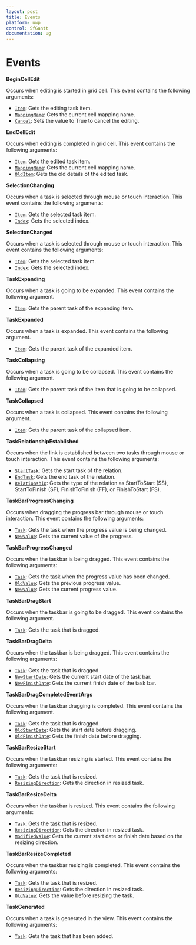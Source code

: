 ```yaml
---
layout: post
title: Events
platform: uwp
control: SfGantt
documentation: ug
---
```


# Events

**BeginCellEdit**

Occurs when editing is started in grid cell. This event contains the following arguments:

* [`Item`](https://help.syncfusion.com/cr/uwp/Syncfusion.UI.Xaml.Gantt.BeginCellEditEventArgs.html#Syncfusion_UI_Xaml_Gantt_BeginCellEditEventArgs_Item): Gets the editing task item.
* [`MappingName`](https://help.syncfusion.com/cr/uwp/Syncfusion.UI.Xaml.Gantt.BeginCellEditEventArgs.html#Syncfusion_UI_Xaml_Gantt_BeginCellEditEventArgs_MappingName): Gets the current cell mapping name.
* [`Cancel`](https://help.syncfusion.com/cr/uwp/Syncfusion.UI.Xaml.Gantt.BeginCellEditEventArgs.html#Syncfusion_UI_Xaml_Gantt_BeginCellEditEventArgs_IsCancel): Sets the value to True to cancel the editing.

**EndCellEdit**

Occurs when editing is completed in grid cell. This event contains the following arguments:

* [`Item`](https://help.syncfusion.com/cr/uwp/Syncfusion.UI.Xaml.Gantt.EndCellEditEventArgs.html#Syncfusion_UI_Xaml_Gantt_EndCellEditEventArgs_Item): Gets the edited task item.
* [`MappingName`](https://help.syncfusion.com/cr/uwp/Syncfusion.UI.Xaml.Gantt.EndCellEditEventArgs.html#Syncfusion_UI_Xaml_Gantt_EndCellEditEventArgs_MappingName): Gets the current cell mapping name.
* [`OldItem`](https://help.syncfusion.com/cr/uwp/Syncfusion.UI.Xaml.Gantt.EndCellEditEventArgs.html#Syncfusion_UI_Xaml_Gantt_EndCellEditEventArgs_OldItem): Gets the old details of the edited task.

**SelectionChanging**

Occurs when a task is selected through mouse or touch interaction. This event contains the following arguments:

* [`Item`](https://help.syncfusion.com/cr/uwp/Syncfusion.UI.Xaml.Gantt.SelectionChangingEventArgs.html#Syncfusion_UI_Xaml_Gantt_SelectionChangingEventArgs_Item): Gets the selected task item.
* [`Index`](https://help.syncfusion.com/cr/uwp/Syncfusion.UI.Xaml.Gantt.SelectionChangingEventArgs.html#Syncfusion_UI_Xaml_Gantt_SelectionChangingEventArgs_Index):  Gets the selected index.

**SelectionChanged**

Occurs when a task is selected through mouse or touch interaction. This event contains the following arguments:

* [`Item`](https://help.syncfusion.com/cr/uwp/Syncfusion.UI.Xaml.Gantt.SelectionChangedEventArgs.html#Syncfusion_UI_Xaml_Gantt_SelectionChangedEventArgs_Item): Gets the selected task item.
* [`Index`](https://help.syncfusion.com/cr/uwp/Syncfusion.UI.Xaml.Gantt.SelectionChangedEventArgs.html#Syncfusion_UI_Xaml_Gantt_SelectionChangedEventArgs_Index):  Gets the selected index.

**TaskExpanding**

Occurs when a task is going to be expanded. This event contains the following argument.

* [`Item`](https://help.syncfusion.com/cr/uwp/Syncfusion.UI.Xaml.Gantt.TaskExpandingEventArgs.html#Syncfusion_UI_Xaml_Gantt_TaskExpandingEventArgs_Item): Gets the parent task of the expanding item.

**TaskExpanded**

Occurs when a task is expanded. This event contains the following argument.

* [`Item`](https://help.syncfusion.com/cr/uwp/Syncfusion.UI.Xaml.Gantt.TaskExpandedEventArgs.html#Syncfusion_UI_Xaml_Gantt_TaskExpandedEventArgs_Item): Gets the parent task of the expanded item.

**TaskCollapsing**

Occurs when a task is going to be collapsed. This event contains the following argument.

* [`Item`](https://help.syncfusion.com/cr/uwp/Syncfusion.UI.Xaml.Gantt.TaskCollapsingEventArgs.html#Syncfusion_UI_Xaml_Gantt_TaskCollapsingEventArgs_Item): Gets the parent task of the item that is going to be collapsed.

**TaskCollapsed**

Occurs when a task is collapsed. This event contains the following argument.

* [`Item`](https://help.syncfusion.com/cr/uwp/Syncfusion.UI.Xaml.Gantt.TaskCollapsedEventArgs.html#Syncfusion_UI_Xaml_Gantt_TaskCollapsedEventArgs_Item): Gets the parent task of the collapsed item.

**TaskRelationshipEstablished**

Occurs when the link is established between two tasks through mouse or touch interaction. This event contains the following arguments:

* [`StartTask`](https://help.syncfusion.com/cr/uwp/Syncfusion.UI.Xaml.Gantt.TaskRelationshipEventArgs.html#Syncfusion_UI_Xaml_Gantt_TaskRelationshipEventArgs_StartTask): Gets the start task of the relation.
* [`EndTask`](https://help.syncfusion.com/cr/uwp/Syncfusion.UI.Xaml.Gantt.TaskRelationshipEventArgs.html#Syncfusion_UI_Xaml_Gantt_TaskRelationshipEventArgs_EndTask): Gets the end task of the relation.
* [`Relationship`](https://help.syncfusion.com/cr/uwp/Syncfusion.UI.Xaml.Gantt.TaskRelationshipEventArgs.html#Syncfusion_UI_Xaml_Gantt_TaskRelationshipEventArgs_Relationship): Gets the type of the relation as StartToStart (SS), StartToFinish (SF), FinishToFinish (FF), or FinishToStart (FS).

**TaskBarProgressChanging**

Occurs when dragging the progress bar through mouse or touch interaction. This event contains the following arguments:

* [`Task`](https://help.syncfusion.com/cr/uwp/Syncfusion.UI.Xaml.Gantt.TaskBarProgressChangingEventArgs.html#Syncfusion_UI_Xaml_Gantt_TaskBarProgressChangingEventArgs_Task): Gets the task when the progress value is being changed.
* [`NewValue`](https://help.syncfusion.com/cr/uwp/Syncfusion.UI.Xaml.Gantt.TaskBarProgressChangingEventArgs.html#Syncfusion_UI_Xaml_Gantt_TaskBarProgressChangingEventArgs_NewValue): Gets the current value of the progress.

**TaskBarProgressChanged**

Occurs when the taskbar is being dragged. This event contains the following arguments:

* [`Task`](https://help.syncfusion.com/cr/uwp/Syncfusion.UI.Xaml.Gantt.TaskBarProgressChangedEventArgs.html#Syncfusion_UI_Xaml_Gantt_TaskBarProgressChangedEventArgs_Task): Gets the task when the progress value has been changed.
* [`OldValue`](https://help.syncfusion.com/cr/uwp/Syncfusion.UI.Xaml.Gantt.TaskBarProgressChangedEventArgs.html#Syncfusion_UI_Xaml_Gantt_TaskBarProgressChangedEventArgs_OldValue): Gets the previous progress value.
* [`NewValue`](https://help.syncfusion.com/cr/uwp/Syncfusion.UI.Xaml.Gantt.TaskBarProgressChangedEventArgs.html#Syncfusion_UI_Xaml_Gantt_TaskBarProgressChangedEventArgs_NewValue): Gets the current progress value.

**TaskBarDragStart**

Occurs when the taskbar is going to be dragged. This event contains the following argument.

* [`Task`](https://help.syncfusion.com/cr/uwp/Syncfusion.UI.Xaml.Gantt.TaskBarDragStartEventArgs.html#Syncfusion_UI_Xaml_Gantt_TaskBarDragStartEventArgs_Task): Gets the task that is dragged.

**TaskBarDragDelta**

Occurs when the taskbar is being dragged. This event contains the following arguments:

* [`Task`](https://help.syncfusion.com/cr/uwp/Syncfusion.UI.Xaml.Gantt.TaskBarDragDeltaEventArgs.html#Syncfusion_UI_Xaml_Gantt_TaskBarDragDeltaEventArgs_Task): Gets the task that is dragged.
* [`NewStartDate`](https://help.syncfusion.com/cr/uwp/Syncfusion.UI.Xaml.Gantt.TaskBarDragDeltaEventArgs.html#Syncfusion_UI_Xaml_Gantt_TaskBarDragDeltaEventArgs_NewStartDate): Gets the current start date of the task bar.
* [`NewFinishDate`](https://help.syncfusion.com/cr/uwp/Syncfusion.UI.Xaml.Gantt.TaskBarDragDeltaEventArgs.html#Syncfusion_UI_Xaml_Gantt_TaskBarDragDeltaEventArgs_NewFinishDate): Gets the current finish date of the task bar.

**TaskBarDragCompletedEventArgs**

Occurs when the taskbar dragging is completed. This event contains the following argument.

* [`Task`](https://help.syncfusion.com/cr/uwp/Syncfusion.UI.Xaml.Gantt.TaskBarDragCompletedEventArgs.html#Syncfusion_UI_Xaml_Gantt_TaskBarDragCompletedEventArgs_Task): Gets the task that is dragged.
* [`OldStartDate`](https://help.syncfusion.com/cr/uwp/Syncfusion.UI.Xaml.Gantt.TaskBarDragCompletedEventArgs.html#Syncfusion_UI_Xaml_Gantt_TaskBarDragCompletedEventArgs_OldStartDate): Gets the start date before dragging.
* [`OldFinishDate`](https://help.syncfusion.com/cr/uwp/Syncfusion.UI.Xaml.Gantt.TaskBarDragCompletedEventArgs.html#Syncfusion_UI_Xaml_Gantt_TaskBarDragCompletedEventArgs_OldFinishDate): Gets the finish date before dragging.

**TaskBarResizeStart**

Occurs when the taskbar resizing is started. This event contains the following arguments:

* [`Task`](https://help.syncfusion.com/cr/uwp/Syncfusion.UI.Xaml.Gantt.TaskBarResizeStartEventArgs.html#Syncfusion_UI_Xaml_Gantt_TaskBarResizeStartEventArgs_Task): Gets the task that is resized.
* [`ResizingDirection`](https://help.syncfusion.com/cr/uwp/Syncfusion.UI.Xaml.Gantt.TaskBarResizeStartEventArgs.html#Syncfusion_UI_Xaml_Gantt_TaskBarResizeStartEventArgs_ResizingDirection): Gets the direction in resized task.

**TaskBarResizeDelta**

Occurs when the taskbar is resized. This event contains the following arguments:

* [`Task`](https://help.syncfusion.com/cr/uwp/Syncfusion.UI.Xaml.Gantt.TaskBarResizeDeltaEventArgs.html#Syncfusion_UI_Xaml_Gantt_TaskBarResizeDeltaEventArgs_Task): Gets the task that is resized.
* [`ResizingDirection`](https://help.syncfusion.com/cr/uwp/Syncfusion.UI.Xaml.Gantt.TaskBarResizeDeltaEventArgs.html#Syncfusion_UI_Xaml_Gantt_TaskBarResizeDeltaEventArgs_ResizingDirection): Gets the direction in resized task.
* [`ModifiedValue`](https://help.syncfusion.com/cr/uwp/Syncfusion.UI.Xaml.Gantt.TaskBarResizeDeltaEventArgs.html#Syncfusion_UI_Xaml_Gantt_TaskBarResizeDeltaEventArgs_ModifiedValue): Gets the current start date or finish date based on the resizing direction.

**TaskBarResizeCompleted**

Occurs when the taskbar resizing is completed. This event contains the following arguments:

* [`Task`](https://help.syncfusion.com/cr/uwp/Syncfusion.UI.Xaml.Gantt.TaskBarResizeCompletedEventArgs.html#Syncfusion_UI_Xaml_Gantt_TaskBarResizeCompletedEventArgs_Task): Gets the task that is resized.
* [`ResizingDirection`](https://help.syncfusion.com/cr/uwp/Syncfusion.UI.Xaml.Gantt.TaskBarResizeCompletedEventArgs.html#Syncfusion_UI_Xaml_Gantt_TaskBarResizeCompletedEventArgs_ResizingDirection): Gets the direction in resized task.
* [`OldValue`](https://help.syncfusion.com/cr/uwp/Syncfusion.UI.Xaml.Gantt.TaskBarResizeCompletedEventArgs.html#Syncfusion_UI_Xaml_Gantt_TaskBarResizeCompletedEventArgs_OldValue): Gets the value before resizing the task.


**TaskGenerated**

Occurs when a task is generated in the view. This event contains the following arguments:

* [`Task`](https://help.syncfusion.com/cr/uwp/Syncfusion.UI.Xaml.Gantt.TaskEventArgs.html#Syncfusion_UI_Xaml_Gantt_TaskEventArgs_Task): Gets the task that has been added.
